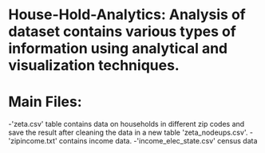 # House-Hold-Analytics: Analysis of dataset contains various types of information using analytical and visualization techniques.
# Main Files:
 -'zeta.csv' table contains data on households in different zip codes and save the result after cleaning the data in a new table 'zeta_nodeups.csv'.
 -'zipincome.txt' contains income data.
 -'income_elec_state.csv' census data  
